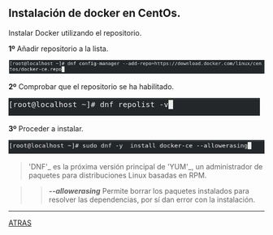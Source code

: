 ## Instalación de docker en CentOs.

Instalar Docker utilizando el repositorio.

**1º** Añadir repositorio a la lista.

![1](https://github.com/estebancr1993/CentOs-docker/blob/main/imagenes/1.JPG)

**2º** Comprobar que el repositorio se ha habilitado.

![2](https://github.com/estebancr1993/CentOs-docker/blob/main/imagenes/2.JPG)

**3º** Proceder a instalar. 

![3](https://github.com/estebancr1993/CentOs-docker/blob/main/imagenes/3.JPG)

> 'DNF'_ es la próxima versión principal de 'YUM'_, un administrador de paquetes para distribuciones Linux basadas en RPM.

>> ***--allowerasing*** Permite borrar los paquetes instalados para resolver las dependencias, por sí dan error con la instalación.

---

[ATRAS](https://github.com/estebancr1993/CentOs-docker)
